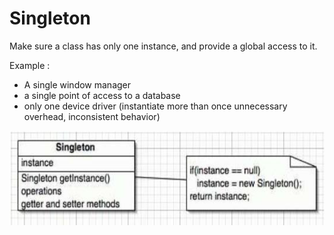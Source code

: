 # Singleton

Make sure a class has only one instance, and provide a global access to it.

Example : 

- A single window manager
- a single point of access to a database
- only one device driver (instantiate more than once unnecessary overhead, inconsistent behavior)

![Singleton%207104ae55054247d5ab2e9859018739c7/Untitled.png](Singleton%207104ae55054247d5ab2e9859018739c7/Untitled.png)